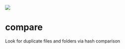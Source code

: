 ![](https://github.com/noirifrop/compare/workflows/.NET%20Core/badge.svg)

# compare
Look for duplicate files and folders via hash comparison
